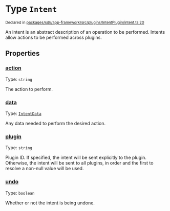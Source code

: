 # Type `Intent`
<sub>Declared in [packages/sdk/app-framework/src/plugins/IntentPlugin/intent.ts:20](https://github.com/dxos/dxos/blob/235256b25/packages/sdk/app-framework/src/plugins/IntentPlugin/intent.ts#L20)</sub>


An intent is an abstract description of an operation to be performed.
Intents allow actions to be performed across plugins.

## Properties
### [action](https://github.com/dxos/dxos/blob/235256b25/packages/sdk/app-framework/src/plugins/IntentPlugin/intent.ts#L31)
Type: <code>string</code>

The action to perform.


### [data](https://github.com/dxos/dxos/blob/235256b25/packages/sdk/app-framework/src/plugins/IntentPlugin/intent.ts#L41)
Type: <code>[IntentData](/api/@dxos/app-framework/types/IntentData)</code>

Any data needed to perform the desired action.


### [plugin](https://github.com/dxos/dxos/blob/235256b25/packages/sdk/app-framework/src/plugins/IntentPlugin/intent.ts#L26)
Type: <code>string</code>

Plugin ID.
If specified, the intent will be sent explicitly to the plugin.
Otherwise, the intent will be sent to all plugins, in order and the first to resolve a non-null value will be used.


### [undo](https://github.com/dxos/dxos/blob/235256b25/packages/sdk/app-framework/src/plugins/IntentPlugin/intent.ts#L36)
Type: <code>boolean</code>

Whether or not the intent is being undone.



